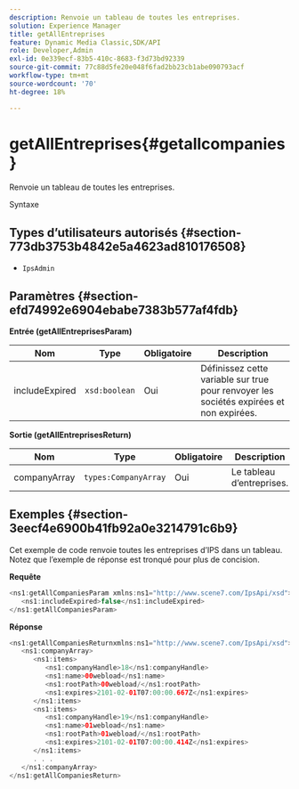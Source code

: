 ```yaml
---
description: Renvoie un tableau de toutes les entreprises.
solution: Experience Manager
title: getAllEntreprises
feature: Dynamic Media Classic,SDK/API
role: Developer,Admin
exl-id: 0e339ecf-83b5-410c-8683-f3d73bd92339
source-git-commit: 77c88d5fe20e048f6fad2bb23cb1abe090793acf
workflow-type: tm+mt
source-wordcount: '70'
ht-degree: 18%

---
```


# getAllEntreprises{#getallcompanies}

Renvoie un tableau de toutes les entreprises.

Syntaxe

## Types d’utilisateurs autorisés {#section-773db3753b4842e5a4623ad810176508}

* `IpsAdmin`

## Paramètres {#section-efd74992e6904ebabe7383b577af4fdb}

**Entrée (getAllEntreprisesParam)**

| Nom | Type | Obligatoire | Description |
|---|---|---|---|
| includeExpired | `xsd:boolean` | Oui | Définissez cette variable sur true pour renvoyer les sociétés expirées et non expirées. |

**Sortie (getAllEntreprisesReturn)**

| Nom | Type | Obligatoire | Description |
|---|---|---|---|
| companyArray | `types:CompanyArray` | Oui | Le tableau d’entreprises. |

## Exemples {#section-3eecf4e6900b41fb92a0e3214791c6b9}

Cet exemple de code renvoie toutes les entreprises d’IPS dans un tableau. Notez que l’exemple de réponse est tronqué pour plus de concision.

**Requête**

```java
<ns1:getAllCompaniesParam xmlns:ns1="http://www.scene7.com/IpsApi/xsd">
   <ns1:includeExpired>false</ns1:includeExpired>
</ns1:getAllCompaniesParam>
```

**Réponse**

```java
<ns1:getAllCompaniesReturnxmlns:ns1="http://www.scene7.com/IpsApi/xsd">
   <ns1:companyArray>
      <ns1:items>
         <ns1:companyHandle>18</ns1:companyHandle>
         <ns1:name>00webload</ns1:name>
         <ns1:rootPath>00webload/</ns1:rootPath>
         <ns1:expires>2101-02-01T07:00:00.667Z</ns1:expires>
      </ns1:items>
      <ns1:items>
         <ns1:companyHandle>19</ns1:companyHandle>
         <ns1:name>01webload</ns1:name>
         <ns1:rootPath>01webload/</ns1:rootPath>
         <ns1:expires>2101-02-01T07:00:00.414Z</ns1:expires>
      </ns1:items>
      . . .
   </ns1:companyArray>
</ns1:getAllCompaniesReturn>
```
